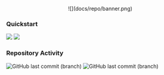 <p align="center">
![](docs/repo/banner.png)

### Quickstart
[![](https://img.shields.io/badge/Docs-Mockups%20etc.-blue?style=for-the-badge)](https://github.com/DubskySteam/AQP/tree/main/docs/)
[![](https://img.shields.io/badge/Timeline-Kanban-orange?style=for-the-badge)](https://github.com/users/DubskySteam/projects/4/views/1)

### Repository Activity
![GitHub last commit (branch)](https://img.shields.io/github/last-commit/DubskySteam/AQP/main?style=for-the-badge&label=Master)
![GitHub last commit (branch)](https://img.shields.io/github/last-commit/DubskySteam/AQP/dev?style=for-the-badge&label=Dev)
</p>
